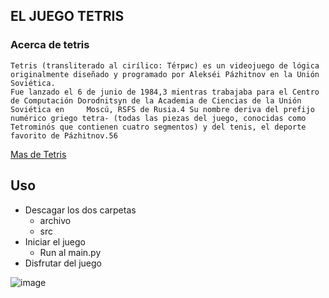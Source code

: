 ## EL JUEGO TETRIS

### Acerca de tetris
    Tetris (transliterado al cirílico: Те́трис) es un videojuego de lógica originalmente diseñado y programado por Alekséi Pázhitnov en la Unión Soviética.
    Fue lanzado el 6 de junio de 1984,3​ mientras trabajaba para el Centro de Computación Dorodnitsyn de la Academia de Ciencias de la Unión
    Soviética en     Moscú, RSFS de Rusia.4​ Su nombre deriva del prefijo numérico griego tetra- (todas las piezas del juego, conocidas como 
    Tetrominós que contienen cuatro segmentos) y del tenis, el deporte favorito de Pázhitnov.5​6​
   [Mas de Tetris](https://es.wikipedia.org/wiki/Tetris)
   
   
   
## Uso
 - Descagar los dos carpetas
    - archivo
    - src
  - Iniciar el juego 
    - Run al main.py
  - Disfrutar del juego
  
  
 ![image](https://user-images.githubusercontent.com/47528588/197904629-ddc7594c-053e-4cdd-8f5c-3f0f4635468e.png)



    
